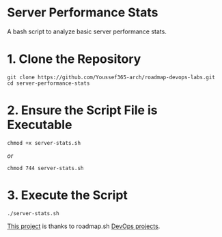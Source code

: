 # Server Performance Stats
A bash script to analyze basic server performance stats.

# 1. Clone the Repository
```
git clone https://github.com/Youssef365-arch/roadmap-devops-labs.git
cd server-performance-stats
```

# 2. Ensure the Script File is Executable
```
chmod +x server-stats.sh
```
*or*
```
chmod 744 server-stats.sh
```

# 3. Execute the Script
```
./server-stats.sh
```

[This project](https://roadmap.sh/projects/server-stat) is thanks to roadmap.sh [DevOps projects](https://roadmap.sh/devops/projects).
